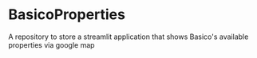 # BasicoProperties
A repository to store a streamlit application that shows Basico's available properties via google map
